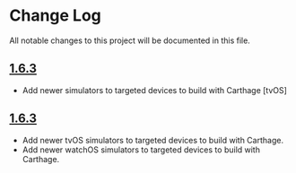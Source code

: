# Change Log
All notable changes to this project will be documented in this file.

## [1.6.3](https://github.com/scinfu/SwiftSoup/tree/1.6.4)
* Add newer simulators to targeted devices to build with Carthage [tvOS]

## [1.6.3](https://github.com/scinfu/SwiftSoup/tree/1.6.3)

* Add newer tvOS simulators to targeted devices to build with Carthage.
* Add newer watchOS simulators to targeted devices to build with Carthage.
